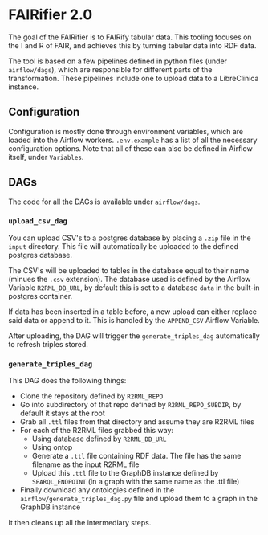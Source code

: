 # FAIRifier 2.0

The goal of the FAIRifier is to FAIRify tabular data. 
This tooling focuses on the I and R of FAIR, and achieves this by turning tabular data into RDF data.

The tool is based on a few pipelines defined in python files (under `airflow/dags`), which are responsible for different parts of the transformation.
These pipelines include one to upload data to a LibreClinica instance.

## Configuration

Configuration is mostly done through environment variables, which are loaded into the Airflow workers.
`.env.example` has a list of all the necessary configuration options. 
Note that all of these can also be defined in Airflow itself, under `Variables`.

## DAGs

The code for all the DAGs is available under `airflow/dags`.

### `upload_csv_dag`

You can upload CSV's to a postgres database by placing a `.zip` file in the `input` directory.
This file will automatically be uploaded to the defined postgres database.

The CSV's will be uploaded to tables in the database equal to their name (minues the `.csv` extension). 
The database used is defined by the Airflow Variable `R2RML_DB_URL`, by default this is set to a database `data` in the built-in postgres container.

If data has been inserted in a table before, a new upload can either replace said data or append to it.
This is handled by the `APPEND_CSV` Airflow Variable.

After uploading, the DAG will trigger the `generate_triples_dag` automatically to refresh triples stored.

### `generate_triples_dag`

This DAG does the following things:

* Clone the repository defined by `R2RML_REPO`
* Go into subdirectory of that repo defined by `R2RML_REPO_SUBDIR`, by default it stays at the root
* Grab all `.ttl` files from that directory and assume they are R2RML files
* For each of the R2RML files grabbed this way:
    * Using database defined by `R2RML_DB_URL`
    * Using ontop
    * Generate a `.ttl` file containing RDF data. The file has the same filename as the input R2RML file
    * Upload this `.ttl` file to the GraphDB instance defined by `SPARQL_ENDPOINT` (in a graph with the same name as the .ttl file)
* Finally download any ontologies defined in the `airflow/generate_triples_dag.py` file and upload them to a graph in the GraphDB instance

It then cleans up all the intermediary steps.